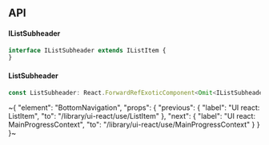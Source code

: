 

## API

#### IListSubheader

```ts
interface IListSubheader extends IListItem {
}
```

#### ListSubheader

```ts
const ListSubheader: React.ForwardRefExoticComponent<Omit<IListSubheader, "ref"> & React.RefAttributes<unknown>>;
```


~{
  "element": "BottomNavigation",
  "props": {
    "previous": {
      "label": "UI react: ListItem",
      "to": "/library/ui-react/use/ListItem"
    },
    "next": {
      "label": "UI react: MainProgressContext",
      "to": "/library/ui-react/use/MainProgressContext"
    }
  }
}~
